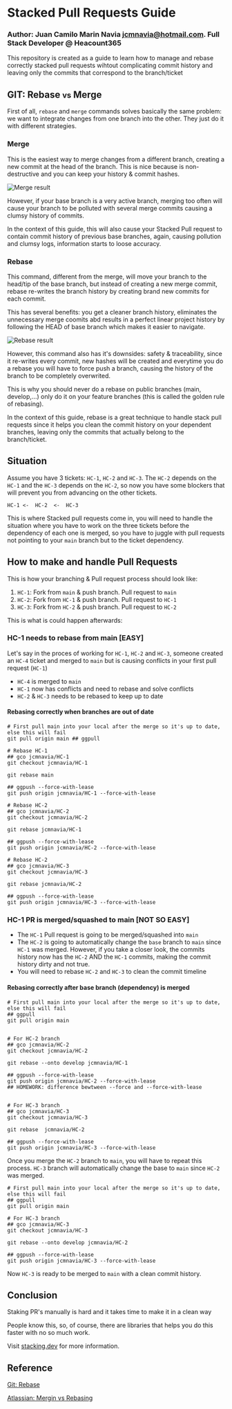# Stacked Pull Requests Guide

### Author: Juan Camilo Marin Navia <jcmnavia@hotmail.com>. Full Stack Developer @ Heacount365

This repository is created as a guide to learn how to manage and rebase correctly stacked pull requests wihtout complicating commit history and leaving only the commits that correspond to the branch/ticket

## GIT: Rebase <small>vs</small> Merge

First of all, `rebase` and `merge` commands solves basically the same problem: we want to integrate changes from one branch into the other. They just do it with different strategies.

### Merge

This is the easiest way to merge changes from a different branch, creating a new commit at the head of the branch. This is nice because is non-destructive and you can keep your history & commit hashes.

![Merge result](https://wac-cdn.atlassian.com/dam/jcr:4639eeb8-e417-434a-a3f8-a972277fc66a/02%20Merging%20main%20into%20the%20feature%20branh.svg?cdnVersion=2072)

However, if your base branch is a very active branch, merging too often will cause your branch to be polluted with several merge commits causing a clumsy history of commits.

In the context of this guide, this will also cause your Stacked Pull request to contain commit history of previous base branches, again, causing pollution and clumsy logs, information starts to loose accuracy.

### Rebase

This command, different from the merge, will move your branch to the head/tip of the base branch, but instead of creating a new merge commit, rebase re-writes the branch history by creating brand new commits for each commit.

This has several benefits: you get a cleaner branch history, eliminates the unnecessary merge coomits abd results in a perfect linear project history by following the HEAD of base branch which makes it easier to navigate.

![Rebase result](https://wac-cdn.atlassian.com/dam/jcr:3bafddf5-fd55-4320-9310-3d28f4fca3af/03%20Rebasing%20the%20feature%20branch%20into%20main.svg?cdnVersion=2072)

However, this command also has it's downsides: safety & traceability, since it re-writes every commit, new hashes will be created and everytime you do a rebase you will have to force push a branch, causing the history of the branch to be completely overwrited.

This is why you should never do a rebase on public branches (main, develop,...) only do it on your feature branches (this is called the golden rule of rebasing).

In the context of this guide, rebase is a great technique to handle stack pull requests since it helps you clean the commit history on your dependent branches, leaving only the commits that actually belong to the branch/ticket.

## Situation

Assume you have 3 tickets: `HC-1`, `HC-2` and `HC-3`. The `HC-2` depends on the `HC-1` and the `HC-3` depends on the `HC-2`, so now you have some blockers that will prevent you from advancing on the other tickets.

```
HC-1 <-  HC-2  <-  HC-3
```

This is where Stacked pull requests come in, you will need to handle the situation where you have to work on the three tickets before the dependency of each one is merged, so you have to juggle with pull requests not pointing to your `main` branch but to the ticket dependency.

## How to make and handle Pull Requests

This is how your branching & Pull request process should look like:

1. `HC-1`: Fork from `main` & push branch. Pull request to `main`
2. `HC-2`: Fork from `HC-1` & push branch. Pull request to `HC-1`
3. `HC-3`: Fork from `HC-2` & push branch. Pull request to `HC-2`

This is what is could happen afterwards:

### HC-1 needs to rebase from main [EASY]

Let's say in the proces of working for `HC-1`, `HC-2` and `HC-3`, someone created an `HC-4` ticket and merged to `main` but is causing conflicts in your first pull request (`HC-1`)

- `HC-4` is merged to `main`
- `HC-1` now has conflicts and need to rebase and solve conflicts
- `HC-2` & `HC-3` needs to be rebased to keep up to date

#### Rebasing correctly when branches are out of date

```properties
# First pull main into your local after the merge so it's up to date, else this will fail
git pull origin main ## ggpull

# Rebase HC-1
## gco jcmnavia/HC-1
git checkout jcmnavia/HC-1

git rebase main

## ggpush --force-with-lease
git push origin jcmnavia/HC-1 --force-with-lease

# Rebase HC-2
## gco jcmnavia/HC-2
git checkout jcmnavia/HC-2

git rebase jcmnavia/HC-1

## ggpush --force-with-lease
git push origin jcmnavia/HC-2 --force-with-lease

# Rebase HC-2
## gco jcmnavia/HC-3
git checkout jcmnavia/HC-3

git rebase jcmnavia/HC-2

## ggpush --force-with-lease
git push origin jcmnavia/HC-3 --force-with-lease

```

### HC-1 PR is merged/squashed to main [NOT SO EASY]

- The `HC-1` Pull request is going to be merged/squashed into `main`
- The `HC-2` is going to automatically change the `base` branch to `main` since `HC-1` was merged. However, if you take a closer look, the commits history now has the `HC-2` AND the `HC-1` commits, making the commit history dirty and not true.
- You will need to rebase `HC-2` and `HC-3` to clean the commit timeline

#### Rebasing correctly after base branch (dependency) is merged

```properties
# First pull main into your local after the merge so it's up to date, else this will fail
## ggpull
git pull origin main


# For HC-2 branch
## gco jcmnavia/HC-2
git checkout jcmnavia/HC-2

git rebase --onto develop jcmnavia/HC-1

## ggpush --force-with-lease
git push origin jcmnavia/HC-2 --force-with-lease
## HOMEWORK: difference bewtween --force and --force-with-lease


# For HC-3 branch
## gco jcmnavia/HC-3
git checkout jcmnavia/HC-3

git rebase  jcmnavia/HC-2

## ggpush --force-with-lease
git push origin jcmnavia/HC-3 --force-with-lease
```

Once you merge the `HC-2` branch to `main`, you will have to repeat this process. `HC-3` branch will automatically change the base to `main` since `HC-2` was merged.

```properties
# First pull main into your local after the merge so it's up to date, else this will fail
## ggpull
git pull origin main

# For HC-3 branch
## gco jcmnavia/HC-3
git checkout jcmnavia/HC-3

git rebase --onto develop jcmnavia/HC-2

## ggpush --force-with-lease
git push origin jcmnavia/HC-3 --force-with-lease
```

Now `HC-3` is ready to be merged to `main` with a clean commit history.

## Conclusion

Staking PR's manually is hard and it takes time to make it in a clean way

People know this, so, of course, there are libraries that helps you do this faster with no so much work.

Visit [stacking.dev](https://www.stacking.dev/) for more information.

## Reference

[Git: Rebase](https://git-scm.com/docs/git-rebase)

[Atlassian: Mergin vs Rebasing](https://www.atlassian.com/git/tutorials/merging-vs-rebasing)
